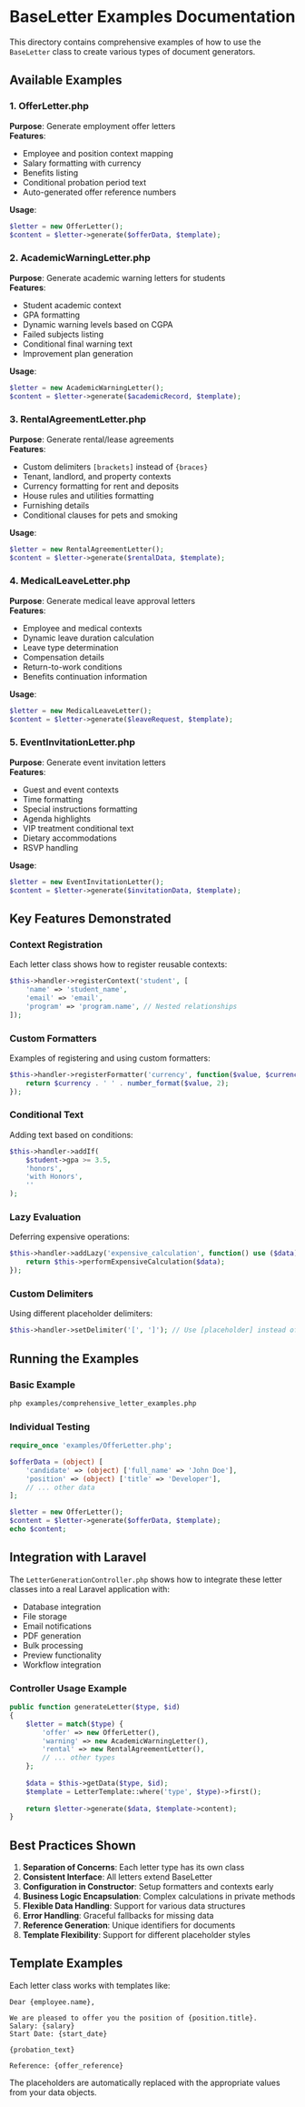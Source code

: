 # BaseLetter Examples Documentation

This directory contains comprehensive examples of how to use the `BaseLetter` class to create various types of document generators.

## Available Examples

### 1. OfferLetter.php
**Purpose**: Generate employment offer letters  
**Features**: 
- Employee and position context mapping
- Salary formatting with currency
- Benefits listing
- Conditional probation period text
- Auto-generated offer reference numbers

**Usage**:
```php
$letter = new OfferLetter();
$content = $letter->generate($offerData, $template);
```

### 2. AcademicWarningLetter.php
**Purpose**: Generate academic warning letters for students  
**Features**:
- Student academic context
- GPA formatting
- Dynamic warning levels based on CGPA
- Failed subjects listing
- Conditional final warning text
- Improvement plan generation

**Usage**:
```php
$letter = new AcademicWarningLetter();
$content = $letter->generate($academicRecord, $template);
```

### 3. RentalAgreementLetter.php
**Purpose**: Generate rental/lease agreements  
**Features**:
- Custom delimiters `[brackets]` instead of `{braces}`
- Tenant, landlord, and property contexts
- Currency formatting for rent and deposits
- House rules and utilities formatting
- Furnishing details
- Conditional clauses for pets and smoking

**Usage**:
```php
$letter = new RentalAgreementLetter();
$content = $letter->generate($rentalData, $template);
```

### 4. MedicalLeaveLetter.php
**Purpose**: Generate medical leave approval letters  
**Features**:
- Employee and medical contexts
- Dynamic leave duration calculation
- Leave type determination
- Compensation details
- Return-to-work conditions
- Benefits continuation information

**Usage**:
```php
$letter = new MedicalLeaveLetter();
$content = $letter->generate($leaveRequest, $template);
```

### 5. EventInvitationLetter.php
**Purpose**: Generate event invitation letters  
**Features**:
- Guest and event contexts
- Time formatting
- Special instructions formatting
- Agenda highlights
- VIP treatment conditional text
- Dietary accommodations
- RSVP handling

**Usage**:
```php
$letter = new EventInvitationLetter();
$content = $letter->generate($invitationData, $template);
```

## Key Features Demonstrated

### Context Registration
Each letter class shows how to register reusable contexts:
```php
$this->handler->registerContext('student', [
    'name' => 'student_name',
    'email' => 'email',
    'program' => 'program.name', // Nested relationships
]);
```

### Custom Formatters
Examples of registering and using custom formatters:
```php
$this->handler->registerFormatter('currency', function($value, $currency = 'USD') {
    return $currency . ' ' . number_format($value, 2);
});
```

### Conditional Text
Adding text based on conditions:
```php
$this->handler->addIf(
    $student->gpa >= 3.5,
    'honors',
    'with Honors',
    ''
);
```

### Lazy Evaluation
Deferring expensive operations:
```php
$this->handler->addLazy('expensive_calculation', function() use ($data) {
    return $this->performExpensiveCalculation($data);
});
```

### Custom Delimiters
Using different placeholder delimiters:
```php
$this->handler->setDelimiter('[', ']'); // Use [placeholder] instead of {placeholder}
```

## Running the Examples

### Basic Example
```bash
php examples/comprehensive_letter_examples.php
```

### Individual Testing
```php
require_once 'examples/OfferLetter.php';

$offerData = (object) [
    'candidate' => (object) ['full_name' => 'John Doe'],
    'position' => (object) ['title' => 'Developer'],
    // ... other data
];

$letter = new OfferLetter();
$content = $letter->generate($offerData, $template);
echo $content;
```

## Integration with Laravel

The `LetterGenerationController.php` shows how to integrate these letter classes into a real Laravel application with:

- Database integration
- File storage
- Email notifications
- PDF generation
- Bulk processing
- Preview functionality
- Workflow integration

### Controller Usage Example
```php
public function generateLetter($type, $id)
{
    $letter = match($type) {
        'offer' => new OfferLetter(),
        'warning' => new AcademicWarningLetter(),
        'rental' => new RentalAgreementLetter(),
        // ... other types
    };
    
    $data = $this->getData($type, $id);
    $template = LetterTemplate::where('type', $type)->first();
    
    return $letter->generate($data, $template->content);
}
```

## Best Practices Shown

1. **Separation of Concerns**: Each letter type has its own class
2. **Consistent Interface**: All letters extend BaseLetter
3. **Configuration in Constructor**: Setup formatters and contexts early
4. **Business Logic Encapsulation**: Complex calculations in private methods
5. **Flexible Data Handling**: Support for various data structures
6. **Error Handling**: Graceful fallbacks for missing data
7. **Reference Generation**: Unique identifiers for documents
8. **Template Flexibility**: Support for different placeholder styles

## Template Examples

Each letter class works with templates like:

```text
Dear {employee.name},

We are pleased to offer you the position of {position.title}.
Salary: {salary}
Start Date: {start_date}

{probation_text}

Reference: {offer_reference}
```

The placeholders are automatically replaced with the appropriate values from your data objects.